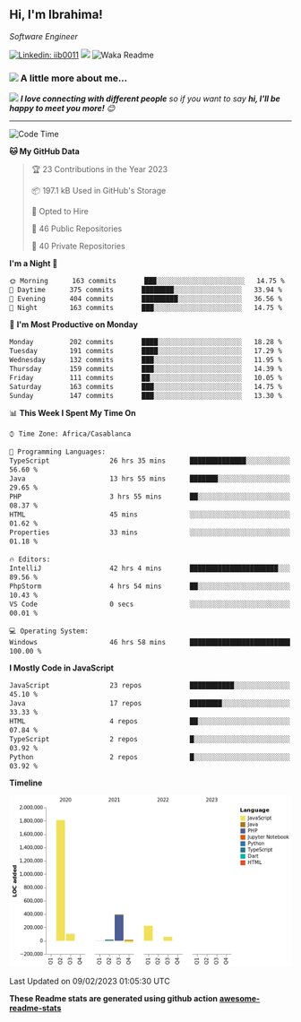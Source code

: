 <h2>Hi, I'm Ibrahima! </h2>
<p><em>Software Engineer 
</em></p>


[![Linkedin: iib0011](https://img.shields.io/badge/-iib0011-blue?style=flat-square&logo=Linkedin&logoColor=white&link=https://www.linkedin.com/in/iib0011/)](https://www.linkedin.com/in/iib0011/)
![](https://visitor-badge.glitch.me/badge?page_id=iib0011)
![Waka Readme](https://github.com/iib0011/iib0011/workflows/Waka%20Readme/badge.svg)


### <img src="https://media.giphy.com/media/VgCDAzcKvsR6OM0uWg/giphy.gif" width="50"> A little more about me...  


<img src="https://media.giphy.com/media/LnQjpWaON8nhr21vNW/giphy.gif" width="60"> <em><b>I love connecting with different people</b> so if you want to say <b>hi, I'll be happy to meet you more!</b> 😊</em>

---
<!--START_SECTION:waka-->
![Code Time](http://img.shields.io/badge/Code%20Time-1%2C774%20hrs%208%20mins-blue)

**🐱 My GitHub Data** 

> 🏆 23 Contributions in the Year 2023
 > 
> 📦 197.1 kB Used in GitHub's Storage 
 > 
> 💼 Opted to Hire
 > 
> 📜 46 Public Repositories 
 > 
> 🔑 40 Private Repositories  
 > 
**I'm a Night 🦉** 

```text
🌞 Morning      163 commits       ███░░░░░░░░░░░░░░░░░░░░░░   14.75 % 
🌆 Daytime      375 commits       ████████░░░░░░░░░░░░░░░░░   33.94 % 
🌃 Evening      404 commits       █████████░░░░░░░░░░░░░░░░   36.56 % 
🌙 Night        163 commits       ███░░░░░░░░░░░░░░░░░░░░░░   14.75 % 

```
📅 **I'm Most Productive on Monday** 

```text
Monday         202 commits       ████░░░░░░░░░░░░░░░░░░░░░   18.28 % 
Tuesday        191 commits       ████░░░░░░░░░░░░░░░░░░░░░   17.29 % 
Wednesday      132 commits       ███░░░░░░░░░░░░░░░░░░░░░░   11.95 % 
Thursday       159 commits       ███░░░░░░░░░░░░░░░░░░░░░░   14.39 % 
Friday         111 commits       ██░░░░░░░░░░░░░░░░░░░░░░░   10.05 % 
Saturday       163 commits       ███░░░░░░░░░░░░░░░░░░░░░░   14.75 % 
Sunday         147 commits       ███░░░░░░░░░░░░░░░░░░░░░░   13.30 % 

```


📊 **This Week I Spent My Time On** 

```text
⌚︎ Time Zone: Africa/Casablanca

💬 Programming Languages: 
TypeScript               26 hrs 35 mins      ██████████████░░░░░░░░░░░   56.60 % 
Java                     13 hrs 55 mins      ███████░░░░░░░░░░░░░░░░░░   29.65 % 
PHP                      3 hrs 55 mins       ██░░░░░░░░░░░░░░░░░░░░░░░   08.37 % 
HTML                     45 mins             ░░░░░░░░░░░░░░░░░░░░░░░░░   01.62 % 
Properties               33 mins             ░░░░░░░░░░░░░░░░░░░░░░░░░   01.18 % 

🔥 Editors: 
IntelliJ                 42 hrs 4 mins       ██████████████████████░░░   89.56 % 
PhpStorm                 4 hrs 54 mins       ██░░░░░░░░░░░░░░░░░░░░░░░   10.43 % 
VS Code                  0 secs              ░░░░░░░░░░░░░░░░░░░░░░░░░   00.01 % 

💻 Operating System: 
Windows                  46 hrs 58 mins      █████████████████████████   100.00 % 

```

**I Mostly Code in JavaScript** 

```text
JavaScript               23 repos            ███████████░░░░░░░░░░░░░░   45.10 % 
Java                     17 repos            ████████░░░░░░░░░░░░░░░░░   33.33 % 
HTML                     4 repos             ██░░░░░░░░░░░░░░░░░░░░░░░   07.84 % 
TypeScript               2 repos             █░░░░░░░░░░░░░░░░░░░░░░░░   03.92 % 
Python                   2 repos             █░░░░░░░░░░░░░░░░░░░░░░░░   03.92 % 

```


**Timeline**

![Chart not found](https://raw.githubusercontent.com/iib0011/iib0011/master/charts/bar_graph.png) 


 Last Updated on 09/02/2023 01:05:30 UTC
<!--END_SECTION:waka-->

**These Readme stats are generated using github action [awesome-readme-stats](https://github.com/iib0011/waka-readme-stats)**
